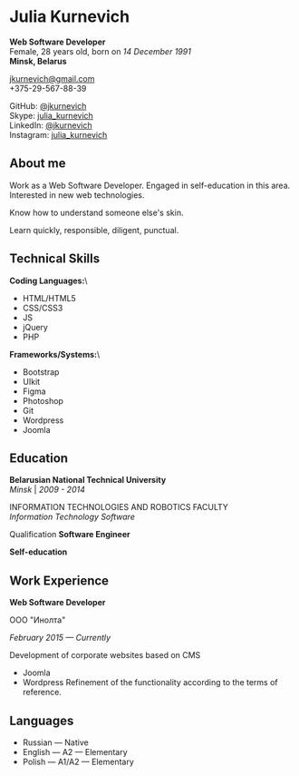 # Julia Kurnevich

**Web Software Developer**\
Female, 28 years old, born on _14 December 1991_\
__Minsk, Belarus__

[jkurnevich@gmail.com](mailto:jkurnevich@gmail.com)\
+375-29-567-88-39

GitHub: [@jkurnevich](https://github.com/jkurnevich)\
Skype: [julia_kurnevich](skype:julia_kurnevich)\
LinkedIn: [@jkurnevich](www.linkedin.com/in/jkurnevich)\
Instagram: [julia_kurnevich](https://www.instagram.com/julia_kurnevich/)

## About me

Work as a Web Software Developer. Engaged in self-education in this area. Interested in new web technologies.

Know how to understand someone else's skin.

Learn quickly, responsible, diligent, punctual.

## Technical Skills

**Coding Languages:**\
* HTML/HTML5
* CSS/CSS3
* JS
* jQuery
* PHP

**Frameworks/Systems:**\
* Bootstrap
* UIkit
* Figma
* Photoshop
* Git
* Wordpress
* Joomla

## Education

**Belarusian National Technical University**\
_Minsk_ | _2009 - 2014_

INFORMATION TECHNOLOGIES AND ROBOTICS FACULTY\
_Information Technology Software_

Qualification __Software Еngineer__

**Self-education**

## Work Experience

**Web Software Developer**

ООО "Инолта"

_February 2015 — Currently_

Development of corporate websites based on CMS
  * Joomla
  * Wordpress
Refinement of the functionality according to the terms of reference.

## Languages

* Russian — Native
* English — A2 — Elementary
* Polish — A1/A2 — Elementary
